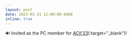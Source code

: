 ```yaml
---
layout: post
date: 2023-03-21 12:00:00-0400
inline: true
---
```


🔊 Invited as the PC member for [ACII'23](https://acii-conf.net/){:target="\_blank"}!